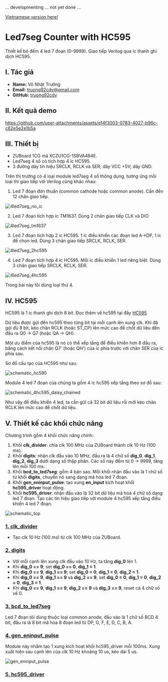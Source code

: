 ... developmenting ... not yet done ...

[Vietnamese version here!](./README_VI.md)

# Led7seg Counter with HC595 

Thiết kế bộ đếm 4 led 7 đoạn (0-9999). Giao tiếp Verilog qua ic thanh ghi dịch HC595.

## I. Tác giả

- **Name:** Võ Nhật Trường
- **Email:** truong92cdv@gmail.com
- **GitHub:** [truong92cdv](https://github.com/truong92cdv)

## II. Kết quả demo

https://github.com/user-attachments/assets/e14f3003-0783-4027-b96c-c62e5e2e1b5a

## III. Thiết bị

- ZUBoard 1CG mã XCZU1CG-1SBVA484E.
- Led7seg 4 số có tích hợp 4 ic HC595.
- 3 đường dây tín hiệu SRCLK, RCLK và SER; dây VCC +5V; dây GND.

Trên thị trường có 4 loại module led7seg 4 số thông dụng, tương ứng mỗi loại thì giao tiếp với Verilog cũng khác nhau:
1. Led 7 đoạn đơn thuần (common cathode hoặc common anode). Cần đến 12 chân giao tiếp.
   
![4led7seg_no_ic](./images/4led7seg_no_ic.jpg)

2. Led 7 đoạn tích hợp ic TM1637. Dùng 2 chân giao tiếp CLK và DIO
   
![4led7seg_tm1637](./images/4led7seg_tm1637.jpg)

3. Led 7 đoạn tích hợp 2 ic HC595. 1 ic điều khiển các đoạn led A->DP, 1 ic để chọn led. Dùng 3 chân giao tiếp SRCLK, RCLK, SER.
   
![4led7seg_2hc595](./images/4led7seg_2hc595.jpg)

4. Led 7 đoạn tích hợp 4 ic HC595. Mỗi ic điều khiển 1 led riêng biệt. Dùng 3 chân giao tiếp SRCLK, RCLK, SER.
   
![4led7seg_4hc595](./images/4led7seg_4hc595.jpg)

Trong bài này tôi dùng loại thứ 4.


## IV. HC595

HC595 là 1 ic thanh ghi dịch 8 bit. Đọc thêm về hc595 tại đây [HC595](https://dientutuonglai.com/tim-hieu-74hc595.html)

Dữ liệu được gửi đến hc595 theo từng bit tại mỗi cạnh lên xung clk. Khi đã gửi đủ 8 bit, kéo chân RCLK (hoặc ST_CP) lên mức cao để chốt dữ liệu đến đầu ra Q0 -> Q7 (hoặc QA -> QH).

Một ưu điểm của hc595 là nó có thể xếp tầng để điều khiển hơn 8 đầu ra, bằng cách kết nối chân Q7' (hoặc QH') của ic phía trước với chân SER của ic phía sau.

Sơ đồ cấu tạo của HC595 như sau:

![schematic_hc595](./images/schematic_hc595.webp)

Module 4 led 7 đoạn của chúng ta gồm 4 ic hc595 xếp tầng theo sơ đồ sau:

![schematic_4hc595_daisy_chained](./images/schematic_4hc595_daisy_chained.jpg)

Như vậy để điều khiển 4 led, ta cần gửi cả 32 bit dữ liệu rồi mới kéo chân RCLK lên mức cao để chốt dữ liệu.

## V. Thiết kế các khối chức năng

Chương trình gồm 4 khối chức năng chính:
1. Khối **clk_divider**: chia clk 100 MHz của ZUBoard thành clk 10 Hz (100 ms).
2. Khối **digits**: nhận clk đầu vào 10 MHz, đầu ra là 4 chữ số **dig_0**, **dig_1**, **dig_2**, **dig_3** dưới dạng số thập phân. Các số này đếm từ 0 -> 9999, tăng lên mỗi 100 ms.
3. Khối **bcd_to_led7seg**: gồm 4 bản sao. Mỗi khối nhận đầu vào là 1 chữ số từ khối **digits**, chuyển nó sang dạng mã hóa led 7 đoạn.
4. Khối **gen_eninput_pulse**: tạo xung **en_input** kích hoạt khối **hc595_driver** hoạt động.
5. Khối **hc595_driver**: nhận đầu vào là 32 bit dữ liệu mã hóa 4 chữ số dạng led 7 đoạn. Tạo các tín hiệu giao tiếp với module 4 hc595 xếp tầng điều khiển 4 led 7 đoạn.

![schematic_top](./images/schematic_top.png)

### [1. clk_divider](./src/clk_divider.v)

- Tạo clk 10 Hz (100 ms) từ clk 100 MHz của ZUBoard.

### [2. digits](./src/digits.v)

- Với mỗi cạnh lên xung clk đầu vào 10 Hz, ta tăng **dig_0** lên 1.
- Khi **dig_0 == 9**; set **dig_0 == 0**, **dig_1 = 1**.
- Khi **dig_0 == 9**, **dig_1 == 9**; set **dig_0 = 0**, **dig_1 = 0**, **dig_2 = 1**.
- Khi **dig_0 == 9**, **dig_1 == 9** và **dig_2 == 9**, set **dig_0 = 0**, **dig_1 = 0**, **dig_2 = 0**, **dig_3 = 1**.
- Khi **dig_0 == 9**, **dig_1 == 9**, **dig_2 == 9** và **dig_3 == 9**, reset cả 4 chữ số về 0.

### [3. bcd_to_led7seg](./src/bcd_to_led7seg.v)

Led 7 đoạn tôi dùng thuộc loại common anode, đầu vào là 1 chữ số BCD 4 bit, đầu ra là 8 bit mã hóa 8 đoạn led từ DP, G, F, E, D, C, B, A.

### [4. gen_eninput_pulse](./src/gen_eninput_pulse.v)

Module này nhằm tạo 1 xung kích hoạt khối hc595_driver mỗi 100ms. Xung xuất hiện sau cạnh lên của clk 10 Hz khoảng 10 us, kéo dài 5 us.

![gen_eninput_pulse](./images/gen_eninput_pulse.png)

### [5. hc595_driver](./src/hc595_driver.v)


